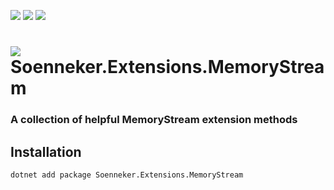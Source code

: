 [![](https://img.shields.io/nuget/v/Soenneker.Extensions.MemoryStream.svg?style=for-the-badge)](https://www.nuget.org/packages/Soenneker.Extensions.MemoryStream/)
[![](https://img.shields.io/github/actions/workflow/status/soenneker/soenneker.extensions.memorystream/publish-package.yml?style=for-the-badge)](https://github.com/soenneker/soenneker.extensions.memorystream/actions/workflows/publish-package.yml)
[![](https://img.shields.io/nuget/dt/Soenneker.Extensions.MemoryStream.svg?style=for-the-badge)](https://www.nuget.org/packages/Soenneker.Extensions.MemoryStream/)

# ![](https://user-images.githubusercontent.com/4441470/224455560-91ed3ee7-f510-4041-a8d2-3fc093025112.png) Soenneker.Extensions.MemoryStream
### A collection of helpful MemoryStream extension methods

## Installation

```
dotnet add package Soenneker.Extensions.MemoryStream
```
